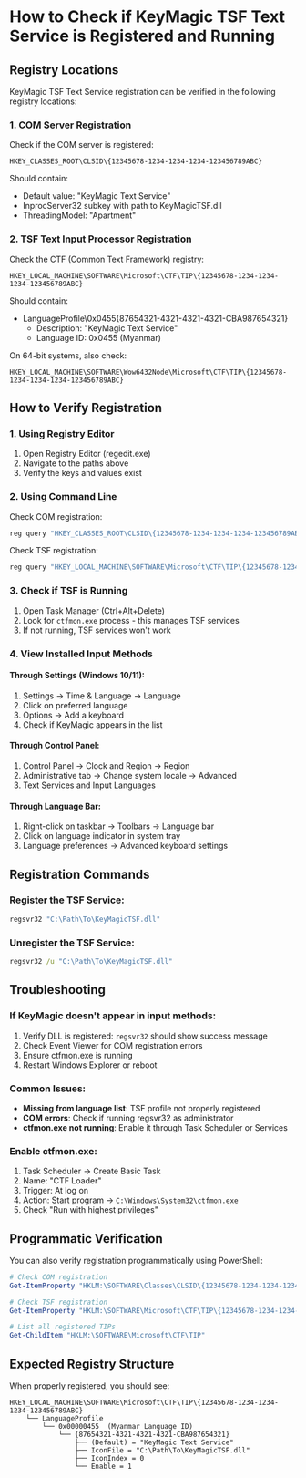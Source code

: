 # How to Check if KeyMagic TSF Text Service is Registered and Running

## Registry Locations

KeyMagic TSF Text Service registration can be verified in the following registry locations:

### 1. COM Server Registration
Check if the COM server is registered:
```
HKEY_CLASSES_ROOT\CLSID\{12345678-1234-1234-1234-123456789ABC}
```
Should contain:
- Default value: "KeyMagic Text Service"
- InprocServer32 subkey with path to KeyMagicTSF.dll
- ThreadingModel: "Apartment"

### 2. TSF Text Input Processor Registration
Check the CTF (Common Text Framework) registry:
```
HKEY_LOCAL_MACHINE\SOFTWARE\Microsoft\CTF\TIP\{12345678-1234-1234-1234-123456789ABC}
```
Should contain:
- LanguageProfile\0x0455\{87654321-4321-4321-4321-CBA987654321}
  - Description: "KeyMagic Text Service"
  - Language ID: 0x0455 (Myanmar)

On 64-bit systems, also check:
```
HKEY_LOCAL_MACHINE\SOFTWARE\Wow6432Node\Microsoft\CTF\TIP\{12345678-1234-1234-1234-123456789ABC}
```

## How to Verify Registration

### 1. Using Registry Editor
1. Open Registry Editor (regedit.exe)
2. Navigate to the paths above
3. Verify the keys and values exist

### 2. Using Command Line
Check COM registration:
```cmd
reg query "HKEY_CLASSES_ROOT\CLSID\{12345678-1234-1234-1234-123456789ABC}"
```

Check TSF registration:
```cmd
reg query "HKEY_LOCAL_MACHINE\SOFTWARE\Microsoft\CTF\TIP\{12345678-1234-1234-1234-123456789ABC}" /s
```

### 3. Check if TSF is Running
1. Open Task Manager (Ctrl+Alt+Delete)
2. Look for `ctfmon.exe` process - this manages TSF services
3. If not running, TSF services won't work

### 4. View Installed Input Methods

#### Through Settings (Windows 10/11):
1. Settings → Time & Language → Language
2. Click on preferred language
3. Options → Add a keyboard
4. Check if KeyMagic appears in the list

#### Through Control Panel:
1. Control Panel → Clock and Region → Region
2. Administrative tab → Change system locale → Advanced
3. Text Services and Input Languages

#### Through Language Bar:
1. Right-click on taskbar → Toolbars → Language bar
2. Click on language indicator in system tray
3. Language preferences → Advanced keyboard settings

## Registration Commands

### Register the TSF Service:
```cmd
regsvr32 "C:\Path\To\KeyMagicTSF.dll"
```

### Unregister the TSF Service:
```cmd
regsvr32 /u "C:\Path\To\KeyMagicTSF.dll"
```

## Troubleshooting

### If KeyMagic doesn't appear in input methods:
1. Verify DLL is registered: `regsvr32` should show success message
2. Check Event Viewer for COM registration errors
3. Ensure ctfmon.exe is running
4. Restart Windows Explorer or reboot

### Common Issues:
- **Missing from language list**: TSF profile not properly registered
- **COM errors**: Check if running regsvr32 as administrator
- **ctfmon.exe not running**: Enable it through Task Scheduler or Services

### Enable ctfmon.exe:
1. Task Scheduler → Create Basic Task
2. Name: "CTF Loader"
3. Trigger: At log on
4. Action: Start program → `C:\Windows\System32\ctfmon.exe`
5. Check "Run with highest privileges"

## Programmatic Verification

You can also verify registration programmatically using PowerShell:

```powershell
# Check COM registration
Get-ItemProperty "HKLM:\SOFTWARE\Classes\CLSID\{12345678-1234-1234-1234-123456789ABC}" -ErrorAction SilentlyContinue

# Check TSF registration
Get-ItemProperty "HKLM:\SOFTWARE\Microsoft\CTF\TIP\{12345678-1234-1234-1234-123456789ABC}" -ErrorAction SilentlyContinue

# List all registered TIPs
Get-ChildItem "HKLM:\SOFTWARE\Microsoft\CTF\TIP"
```

## Expected Registry Structure

When properly registered, you should see:

```
HKEY_LOCAL_MACHINE\SOFTWARE\Microsoft\CTF\TIP\{12345678-1234-1234-1234-123456789ABC}
    └── LanguageProfile
        └── 0x00000455  (Myanmar Language ID)
            └── {87654321-4321-4321-4321-CBA987654321}
                ├── (Default) = "KeyMagic Text Service"
                ├── IconFile = "C:\Path\To\KeyMagicTSF.dll"
                ├── IconIndex = 0
                └── Enable = 1
```